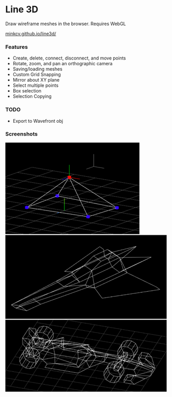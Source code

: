 # Line 3D
Draw wireframe meshes in the browser. Requires WebGL

[minkcv.github.io/line3d/](https://minkcv.github.io/line3d/)

### Features
- Create, delete, connect, disconnect, and move points
- Rotate, zoom, and pan an orthographic camera
- Saving/loading meshes
- Custom Grid Snapping
- Mirror about XY plane
- Select multiple points
- Box selection
- Selection Copying

### TODO
- Export to Wavefront obj

### Screenshots
![screenshot](./screenshot.PNG)
![screenshot](./screenshot2.PNG)
![screenshot](./screenshot3.PNG)
